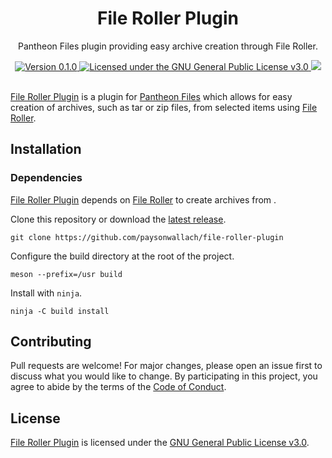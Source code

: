 <div align="center">
  <h1>File Roller Plugin</h1>
  <p>Pantheon Files plugin providing easy archive creation through File Roller.</p>
  <a href="https://github.com/paysonwallach/file-roller-plugin/releases/latest">
    <img alt="Version 0.1.0" src="https://img.shields.io/badge/version-0.1.0-red.svg?cacheSeconds=2592000&style=flat-square" />
  </a>
  <a href="https://github.com/paysonwallach/file-roller-plugin/blob/master/LICENSE" target="\_blank">
    <img alt="Licensed under the GNU General Public License v3.0" src="https://img.shields.io/github/license/paysonwallach/file-roller-plugin?style=flat-square" />
  <a href=https://buymeacoffee.com/paysonwallach>
    <img src=https://img.shields.io/badge/donate-Buy%20me%20a%20coffe-yellow?style=flat-square>
  </a>
  <br>
  <br>
</div>

[File Roller Plugin](https://github.com/paysonwallach/file-roller-plugin) is a plugin for [Pantheon Files](https://github.com/elementary/files) which allows for easy creation of archives, such as tar or zip files, from selected items using [File Roller](https://gitlab.gnome.org/GNOME/file-roller).

## Installation

### Dependencies

[File Roller Plugin](https://github.com/paysonwallach/file-roller-plugin) depends on [File Roller](https://gitlab.gnome.org/GNOME/file-roller) to create archives from .

Clone this repository or download the [latest release](https://github.com/paysonwallach/file-roller-plugin/releases/latest).

```shell
git clone https://github.com/paysonwallach/file-roller-plugin
```

Configure the build directory at the root of the project.

```shell
meson --prefix=/usr build
```

Install with `ninja`.

```shell
ninja -C build install
```

## Contributing

Pull requests are welcome! For major changes, please open an issue first to discuss what you would like to change. By participating in this project, you agree to abide by the terms of the [Code of Conduct](https://github.com/paysonwallach/file-roller-plugin/blob/master/CODE_OF_CONDUCT.md).

## License

[File Roller Plugin](https://github.com/paysonwallach/file-roller-plugin) is licensed under the [GNU General Public License v3.0](https://github.com/paysonwallach/file-roller-plugin/blob/master/LICENSE).
